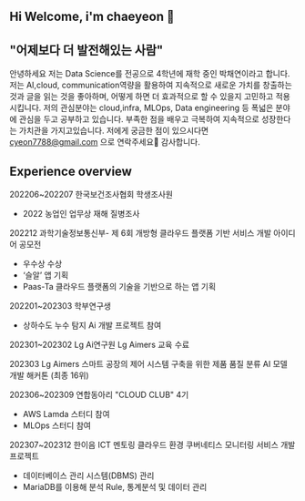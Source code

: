 ## Hi Welcome, i'm chaeyeon 👋
## "어제보다 더 발전해있는 사람"

안녕하세요 저는 Data Science를 전공으로 4학년에 재학 중인 박채연이라고 합니다.
저는 AI,cloud, communication역량을 활용하여 지속적으로 새로운 가치를 창출하는 것과 글을 읽는 것을 좋아하며,
어떻게 하면 더 효과적으로 할 수 있을지 고민하고 적용시킵니다.
저의 관심분야는 cloud,infra, MLOps, Data engineering 등 폭넓은 분야에 관심을 두고 공부하고 있습니다.
부족한 점을 배우고 극복하여 지속적으로 성장한다는 가치관을 가지고있습니다.
저에게 궁금한 점이 있으시다면 cyeon7788@gmail.com 으로 연락주세요🙂
감사합니다.

## Experience overview
202206~202207 한국보건조사협회 학생조사원
- 2022 농업인 업무상 재해 질병조사

202212 과학기술정보통신부- 제 6회 개방형 클라우드 플랫폼 기반 서비스 개발 아이디어 공모전
- 우수상 수상
-	‘슬알’ 앱 기획
-	Paas-Ta 클라우드 플랫폼의 기술을 기반으로 하는 앱 기획
  
202201~202303 학부연구생
- 상하수도 누수 탐지 Ai 개발 프로젝트 참여
  
202301~202302 Lg Ai연구원 Lg Aimers 교육 수료

202303 Lg Aimers 스마트 공장의 제어 시스템 구축을 위한 제품 품질 분류 AI 모델 개발 해커톤 (최종 16위)

202306~202309 연합동아리 "CLOUD CLUB" 4기 
- AWS Lamda 스터디 참여
- MLOps 스터디 참여

202307~202312 한이음 ICT 멘토링 클라우드 환경 쿠버네티스 모니터링 서비스 개발 프로젝트
- 데이터베이스 관리 시스템(DBMS) 관리
- MariaDB를 이용해 분석 Rule, 통계분석 및 데이터 관리


<!--ddd
**chaeyeon8202/chaeyeon8202** is a ✨ _special_ ✨ repository because its `README.md` (this file) appears on your GitHub profile.

Here are some ideas to get you started:

- 🔭 I’m currently working on ...
- 🌱 I’m currently learning ...
- 👯 I’m looking to collaborate on ...
- 🤔 I’m looking for help with ...
- 💬 Ask me about ...
- 📫 How to reach me: ...
- 😄 Pronouns: ...
- ⚡ Fun fact: ...
-->
